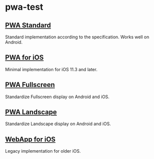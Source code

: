 # pwa-test

## [PWA Standard](https://zprodev.github.io/pwa-test/pwa-standard)

Standard implementation according to the specification.
Works well on Android.

## [PWA for iOS](https://zprodev.github.io/pwa-test/pwa-ios)

Minimal implementation for iOS 11.3 and later.

## [PWA Fullscreen](https://zprodev.github.io/pwa-test/pwa-fullscreen)

Standardize Fullscreen display on Android and iOS.

## [PWA Landscape](https://zprodev.github.io/pwa-test/pwa-landscape)

Standardize Landscape display on Android and iOS.

## [WebApp for iOS](https://zprodev.github.io/pwa-test/webapp-ios)

Legacy implementation for older iOS.
